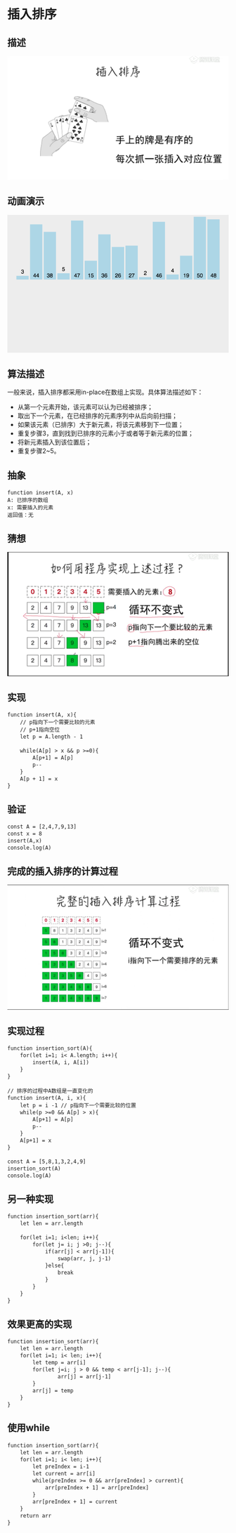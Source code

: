 # 插入排序

## 描述
![](./img/2.1.png)

## 动画演示
![](./img/insert_sort.gif)

## 算法描述
一般来说，插入排序都采用in-place在数组上实现。具体算法描述如下：

* 从第一个元素开始，该元素可以认为已经被排序；
* 取出下一个元素，在已经排序的元素序列中从后向前扫描；
* 如果该元素（已排序）大于新元素，将该元素移到下一位置；
* 重复步骤3，直到找到已排序的元素小于或者等于新元素的位置；
* 将新元素插入到该位置后；
* 重复步骤2~5。

## 抽象
```
function insert(A, x)
A: 已排序的数组
x: 需要插入的元素
返回值：无
```

## 猜想
![](./img/2.2.png)

## 实现
```
function insert(A, x){
    // p指向下一个需要比较的元素
    // p+1指向空位
    let p = A.length - 1
    
    while(A[p] > x && p >=0){
        A[p+1] = A[p]
        p--
    }
    A[p + 1] = x
}
```

## 验证
```
const A = [2,4,7,9,13]
const x = 8
insert(A,x)
console.log(A)
```

## 完成的插入排序的计算过程
![](./img/2.3.png)

## 实现过程
```
function insertion_sort(A){
    for(let i=1; i< A.length; i++){
        insert(A, i, A[i])
    }
}

// 排序的过程中A数组是一直变化的
function insert(A, i, x){
    let p = i -1 // p指向下一个需要比较的位置
    while(p >=0 && A[p] > x){
        A[p+1] = A[p]
        p--
    }
    A[p+1] = x
}

const A = [5,8,1,3,2,4,9]
insertion_sort(A)
console.log(A)
```

## 另一种实现
```
function insertion_sort(arr){
    let len = arr.length

    for(let i=1; i<len; i++){
        for(let j= i; j >0; j--){
            if(arr[j] < arr[j-1]){
                swap(arr, j, j-1)
            }else{
                break
            }
        }
    }
}
```

## 效果更高的实现
```
function insertion_sort(arr){
    let len = arr.length
    for(let i=1; i< len; i++){
        let temp = arr[i]
        for(let j=i; j > 0 && temp < arr[j-1]; j--){
                arr[j] = arr[j-1]
        }
        arr[j] = temp
    }
}
```

## 使用while
```
function insertion_sort(arr){
    let len = arr.length
    for(let i=1; i< len; i++){
        let preIndex = i-1
        let current = arr[i]
        while(preIndex >= 0 && arr[preIndex] > current){
            arr[preIndex + 1] = arr[preIndex]
        }
        arr[preIndex + 1] = current
    }
    return arr
}
```


